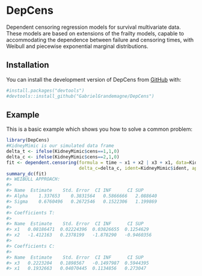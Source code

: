 
<!-- README.md is generated from README.Rmd. Please edit that file -->

# DepCens

<!-- badges: start -->
<!-- badges: end -->

Dependent censoring regression models for survival multivariate data.
These models are based on extensions of the frailty models, capable to
accommodating the dependence between failure and censoring times, with
Weibull and piecewise exponential marginal distributions.

## Installation

You can install the development version of DepCens from
[GitHub](https://github.com/) with:

``` r
#install.packages("devtools")
#devtools::install_github("GabrielGrandemagne/DepCens")
```

## Example

This is a basic example which shows you how to solve a common problem:

``` r
library(DepCens)
#KidneyMimic is our simulated data frame
delta_t <- ifelse(KidneyMimic$cens==1,1,0)
delta_c <- ifelse(KidneyMimic$cens==2,1,0)
fit <- dependent.censoring(formula = time ~ x1 + x2 | x3 + x1, data=KidneyMimic, delta_t=delta_t,
                           delta_c=delta_c, ident=KidneyMimic$ident, approach = "weibull")
summary_dc(fit)
#> WEIBULL APPROACH:
#> 
#> Name  Estimate    Std. Error  CI INF      CI SUP  
#> Alpha    1.337653    0.3831564   0.5866666   2.088640    
#> Sigma    0.6760496   0.2672546   0.1522306   1.199869    
#> 
#> Coefficients T:
#> 
#> Name  Estimate    Std. Error  CI INF      CI SUP  
#> x1   0.08186471  0.02224396  0.03826655  0.1254629   
#> x2   -1.412163   0.2378199   -1.878290   -0.9460356  
#> 
#> Coefficients C:
#> 
#> Name  Estimate    Std. Error  CI INF      CI SUP  
#> x3   0.2223204   0.1898567   -0.1497987  0.5944395   
#> x1   0.1932663   0.04070445  0.1134856   0.273047    
```
